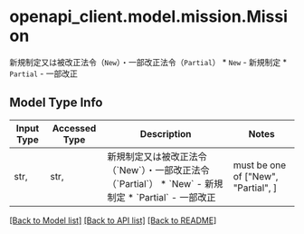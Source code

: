 # openapi_client.model.mission.Mission

新規制定又は被改正法令（`New`）・一部改正法令（`Partial`）   * `New`      - 新規制定   * `Partial`  - 一部改正

## Model Type Info
Input Type | Accessed Type | Description | Notes
------------ | ------------- | ------------- | -------------
str,  | str,  | 新規制定又は被改正法令（&#x60;New&#x60;）・一部改正法令（&#x60;Partial&#x60;）   * &#x60;New&#x60;      - 新規制定   * &#x60;Partial&#x60;  - 一部改正 | must be one of ["New", "Partial", ] 

[[Back to Model list]](../../README.md#documentation-for-models) [[Back to API list]](../../README.md#documentation-for-api-endpoints) [[Back to README]](../../README.md)

